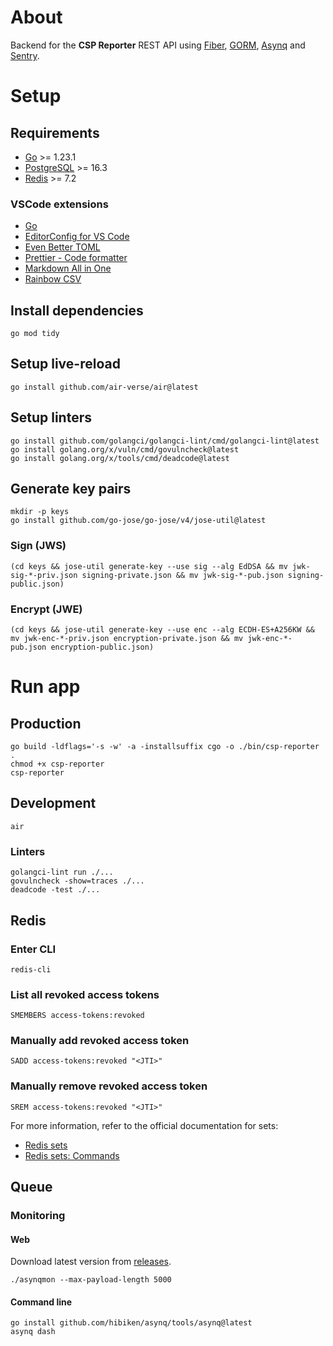 # About

Backend for the **CSP Reporter** REST API using [Fiber](https://gofiber.io), [GORM](https://gorm.io), [Asynq](https://github.com/hibiken/asynq) and [Sentry](https://github.com/getsentry/sentry-go).

# Setup

## Requirements

- [Go](https://go.dev/dl/) >= 1.23.1
- [PostgreSQL](https://www.postgresql.org/download/) >= 16.3
- [Redis](https://redis.io/download/) >= 7.2

### VSCode extensions

- [Go](https://marketplace.visualstudio.com/items?itemName=golang.Go)
- [EditorConfig for VS Code](https://marketplace.visualstudio.com/items?itemName=EditorConfig.EditorConfig)
- [Even Better TOML](https://marketplace.visualstudio.com/items?itemName=tamasfe.even-better-toml)
- [Prettier - Code formatter](https://marketplace.visualstudio.com/items?itemName=esbenp.prettier-vscode)
- [Markdown All in One](https://marketplace.visualstudio.com/items?itemName=yzhang.markdown-all-in-one)
- [Rainbow CSV](https://marketplace.visualstudio.com/items?itemName=mechatroner.rainbow-csv)

## Install dependencies

```shell
go mod tidy
```

## Setup live-reload

```shell
go install github.com/air-verse/air@latest
```

## Setup linters

```shell
go install github.com/golangci/golangci-lint/cmd/golangci-lint@latest
go install golang.org/x/vuln/cmd/govulncheck@latest
go install golang.org/x/tools/cmd/deadcode@latest
```

## Generate key pairs

```shell
mkdir -p keys
go install github.com/go-jose/go-jose/v4/jose-util@latest
```

### Sign (JWS)

```shell
(cd keys && jose-util generate-key --use sig --alg EdDSA && mv jwk-sig-*-priv.json signing-private.json && mv jwk-sig-*-pub.json signing-public.json)
```

### Encrypt (JWE)

```shell
(cd keys && jose-util generate-key --use enc --alg ECDH-ES+A256KW && mv jwk-enc-*-priv.json encryption-private.json && mv jwk-enc-*-pub.json encryption-public.json)
```

# Run app

## Production

```shell
go build -ldflags='-s -w' -a -installsuffix cgo -o ./bin/csp-reporter .
chmod +x csp-reporter
csp-reporter
```

## Development

```shell
air
```

### Linters

```shell
golangci-lint run ./...
govulncheck -show=traces ./...
deadcode -test ./...
```

## Redis

### Enter CLI

```shell
redis-cli
```

### List all revoked access tokens

```shell
SMEMBERS access-tokens:revoked
```

### Manually add revoked access token

```shell
SADD access-tokens:revoked "<JTI>"
```

### Manually remove revoked access token

```shell
SREM access-tokens:revoked "<JTI>"
```

For more information, refer to the official documentation for sets:

- [Redis sets](https://redis.io/docs/data-types/sets/)
- [Redis sets: Commands](https://redis.io/commands/?group=set)

## Queue

### Monitoring

#### Web

Download latest version from [releases](https://github.com/hibiken/asynq/releases).

```shell
./asynqmon --max-payload-length 5000
```

#### Command line

```shell
go install github.com/hibiken/asynq/tools/asynq@latest
asynq dash
```
